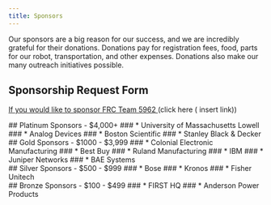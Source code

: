 ```yaml
---
title: Sponsors
---
```


Our sponsors are a big reason for our success, and we are incredibly grateful for their donations. Donations pay for registration fees, food, parts for our robot, transportation, and other expenses. Donations also make our many outreach initiatives possible.

## Sponsorship Request Form
[If you would like to sponsor FRC Team 5962 ](frclock.com)
(click here ( insert link))
<div class="divider"></div>
## Platinum Sponsors - $4,000+
### * University of Massachusetts Lowell  
### * Analog Devices
### * Boston Scientific
### * Stanley Black & Decker
<div class="divider"></div>
## Gold Sponsors - $1000 - $3,999
### * Colonial Electronic Manufacturing
### * Best Buy
### * Ruland Manufacturing
### * IBM
### * Juniper Networks
### * BAE Systems
<div class="divider"></div>
## Silver Sponsors - $500 - $999
### * Bose
### * Kronos
### * Fisher Unitech  
<div class="divider"></div>
## Bronze Sponsors - $100 - $499
### * FIRST HQ
### * Anderson Power Products